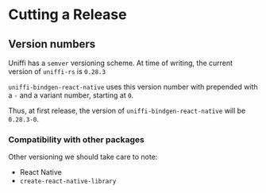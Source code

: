 # Cutting a Release

## Version numbers

Uniffi has a `semver` versioning scheme. At time of writing, the current version of `uniffi-rs` is `0.28.3`

`uniffi-bindgen-react-native` uses this version number with prepended with a `-` and a variant number, starting at `0`.

Thus, at first release, the version of `uniffi-bindgen-react-native` will be `0.28.3-0`.

### Compatibility with other packages

Other versioning we should take care to note:

- React Native
- `create-react-native-library`
